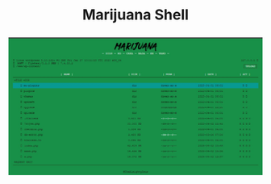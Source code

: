 <h1><p align="center"> Marijuana Shell </p></h1>
<img src="https://raw.githubusercontent.com/1337r0j4n/php-backdoors/main/.img/42.jpeg">

